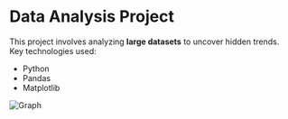 # Data Analysis Project

This project involves analyzing **large datasets** to uncover hidden trends.  
Key technologies used:
- Python
- Pandas
- Matplotlib

![Graph](https://upload.wikimedia.org/wikipedia/commons/thumb/e/eb/Open_Source_Initiative.svg/330px-Open_Source_Initiative.svg.png)
